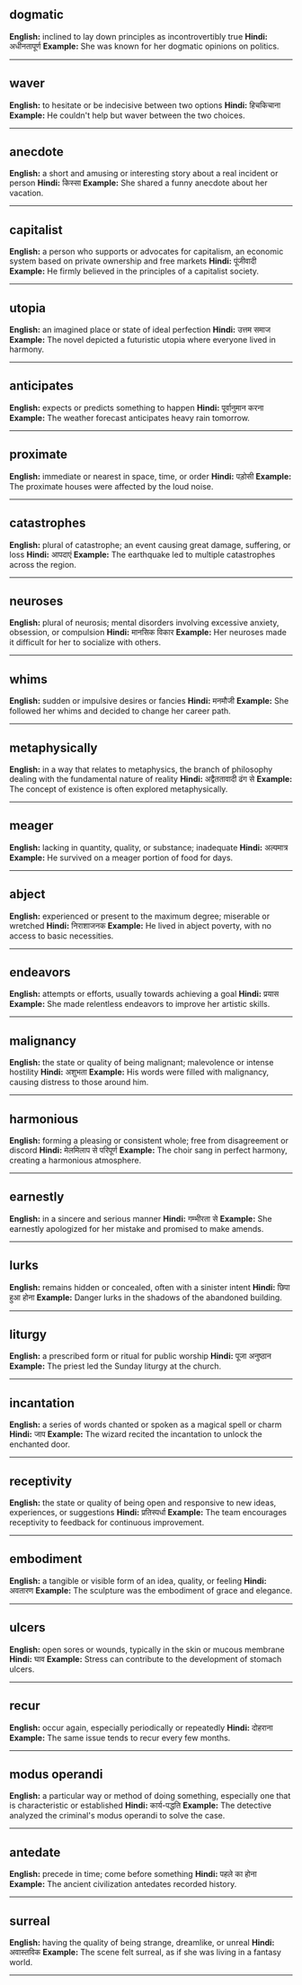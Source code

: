 ## dogmatic 

**English:** inclined to lay down principles as incontrovertibly true
**Hindi:** अधीनतापूर्ण
**Example:** She was known for her dogmatic opinions on politics.

---
## waver
**English:** to hesitate or be indecisive between two options
**Hindi:** हिचकिचाना
**Example:** He couldn't help but waver between the two choices.

---
## anecdote
**English:** a short and amusing or interesting story about a real incident or person
**Hindi:** किस्सा
**Example:** She shared a funny anecdote about her vacation.

---
## capitalist
**English:** a person who supports or advocates for capitalism, an economic system based on private ownership and free markets
**Hindi:** पूंजीवादी
**Example:** He firmly believed in the principles of a capitalist society.

---
## utopia
**English:** an imagined place or state of ideal perfection
**Hindi:** उत्तम समाज
**Example:** The novel depicted a futuristic utopia where everyone lived in harmony.

---
## anticipates
**English:** expects or predicts something to happen
**Hindi:** पूर्वानुमान करना
**Example:** The weather forecast anticipates heavy rain tomorrow.

---
## proximate
**English:** immediate or nearest in space, time, or order
**Hindi:** पड़ोसी
**Example:** The proximate houses were affected by the loud noise.

---
## catastrophes
**English:** plural of catastrophe; an event causing great damage, suffering, or loss
**Hindi:** आपदाएं
**Example:** The earthquake led to multiple catastrophes across the region.

---
## neuroses
**English:** plural of neurosis; mental disorders involving excessive anxiety, obsession, or compulsion
**Hindi:** मानसिक विकार
**Example:** Her neuroses made it difficult for her to socialize with others.

---
## whims
**English:** sudden or impulsive desires or fancies
**Hindi:** मनमौजी
**Example:** She followed her whims and decided to change her career path.

---
## metaphysically
**English:** in a way that relates to metaphysics, the branch of philosophy dealing with the fundamental nature of reality
**Hindi:** अद्वैततावादी ढंग से
**Example:** The concept of existence is often explored metaphysically.

---
## meager
**English:** lacking in quantity, quality, or substance; inadequate
**Hindi:** अल्पमात्र
**Example:** He survived on a meager portion of food for days.

---
## abject
**English:** experienced or present to the maximum degree; miserable or wretched
**Hindi:** निराशाजनक
**Example:** He lived in abject poverty, with no access to basic necessities.

---
## endeavors
**English:** attempts or efforts, usually towards achieving a goal
**Hindi:** प्रयास
**Example:** She made relentless endeavors to improve her artistic skills.

---
## malignancy
**English:** the state or quality of being malignant; malevolence or intense hostility
**Hindi:** अशुभता
**Example:** His words were filled with malignancy, causing distress to those around him.

---
## harmonious
**English:** forming a pleasing or consistent whole; free from disagreement or discord
**Hindi:** मेलमिलाप से परिपूर्ण
**Example:** The choir sang in perfect harmony, creating a harmonious atmosphere.

---
## earnestly
**English:** in a sincere and serious manner
**Hindi:** गम्भीरता से
**Example:** She earnestly apologized for her mistake and promised to make amends.

---
## lurks
**English:** remains hidden or concealed, often with a sinister intent
**Hindi:** छिपा हुआ होना
**Example:** Danger lurks in the shadows of the abandoned building.

---
## liturgy
**English:** a prescribed form or ritual for public worship
**Hindi:** पूजा अनुष्ठान
**Example:** The priest led the Sunday liturgy at the church.

---
## incantation
**English:** a series of words chanted or spoken as a magical spell or charm
**Hindi:** जाप
**Example:** The wizard recited the incantation to unlock the enchanted door.

---
## receptivity
**English:** the state or quality of being open and responsive to new ideas, experiences, or suggestions
**Hindi:** प्रतिस्पर्धा
**Example:** The team encourages receptivity to feedback for continuous improvement.

---
## embodiment
**English:** a tangible or visible form of an idea, quality, or feeling
**Hindi:** अवतारण
**Example:** The sculpture was the embodiment of grace and elegance.

---
## ulcers
**English:** open sores or wounds, typically in the skin or mucous membrane
**Hindi:** घाव
**Example:** Stress can contribute to the development of stomach ulcers.

---
## recur
**English:** occur again, especially periodically or repeatedly
**Hindi:** दोहराना
**Example:** The same issue tends to recur every few months.

---
## modus operandi
**English:** a particular way or method of doing something, especially one that is characteristic or established
**Hindi:** कार्य-पद्धति
**Example:** The detective analyzed the criminal's modus operandi to solve the case.

---
## antedate
**English:** precede in time; come before something
**Hindi:** पहले का होना
**Example:** The ancient civilization antedates recorded history.

---
## surreal
**English:** having the quality of being strange, dreamlike, or unreal
**Hindi:** अवास्तविक
**Example:** The scene felt surreal, as if she was living in a fantasy world.

---
